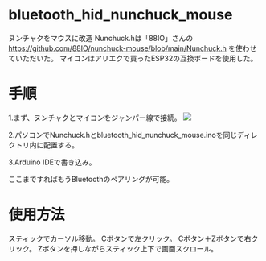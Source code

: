 # bluetooth_hid_nunchuck_mouse
ヌンチャクをマウスに改造
Nunchuck.hは「88IO」さんの https://github.com/88IO/nunchuck-mouse/blob/main/Nunchuck.h を使わせていただいた。
マイコンはアリエクで買ったESP32の互換ボードを使用した。

# 手順
1.まず、ヌンチャクとマイコンをジャンパー線で接続。
![](https://kimagureupuser.web.fc2.com/cloud/esp32.png)

2.パソコンでNunchuck.hとbluetooth_hid_nunchuck_mouse.inoを同じディレクトリ内に配置する。

3.Arduino IDEで書き込み。

ここまですればもうBluetoothのペアリングが可能。

# 使用方法
スティックでカーソル移動。
Cボタンで左クリック。
Cボタン＋Zボタンで右クリック。
Zボタンを押しながらスティック上下で画面スクロール。

